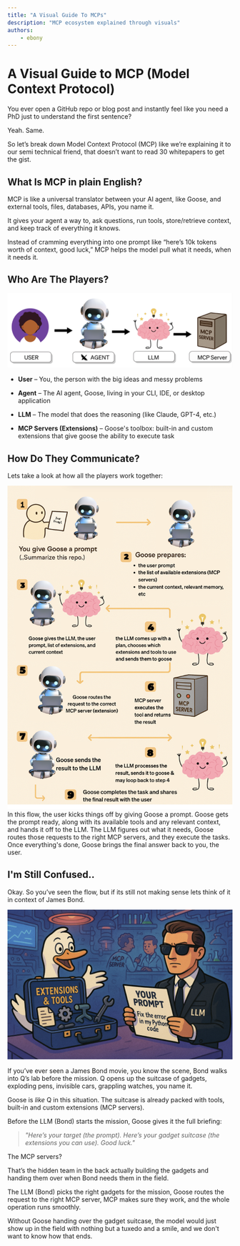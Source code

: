 ```yaml
---
title: "A Visual Guide To MCPs"
description: "MCP ecosystem explained through visuals"
authors: 
    - ebony
---
```


# A Visual Guide to MCP (Model Context Protocol) 

You ever open a GitHub repo or blog post and instantly feel like you need a PhD just to understand the first sentence?

Yeah. Same.

<!--truncate-->

So let’s break down Model Context Protocol (MCP) like we’re explaining it to our semi technical friend, that doesn’t want to read 30 whitepapers to get the gist.

## What Is MCP in plain English?

MCP is like a universal translator between your AI agent, like Goose, and external tools, files, databases, APIs, you name it.

It gives your agent a way to, ask questions, run tools, store/retrieve context, and keep track of everything it knows. 

Instead of cramming everything into one prompt like “here’s 10k tokens worth of context, good luck,” MCP helps the model pull what it needs, when it needs it.

## Who Are The Players? 
![players](players.png)

- **User** – You, the person with the big ideas and messy problems

- **Agent** – The AI agent, Goose, living in your CLI, IDE, or desktop application

- **LLM** – The model that does the reasoning (like Claude, GPT-4, etc.)

- **MCP Servers (Extensions)** – Goose's toolbox: built-in and custom extensions that give goose the ability to execute task

## How Do They Communicate?
Lets take a look at how all the players work together: 

![Visual guide](visualguide.png)
In this flow, the user kicks things off by giving Goose a prompt. Goose gets the prompt ready, along with its available tools and any relevant context, and hands it off to the LLM. The LLM figures out what it needs, Goose routes those requests to the right MCP servers, and they execute the tasks. Once everything's done, Goose brings the final answer back to you, the user.

## I'm Still Confused..

Okay. So you’ve seen the flow, but if its still not making sense lets think of it in context of James Bond. 

![james bond](james.png)

If you’ve ever seen a James Bond movie, you know the scene,
Bond walks into Q’s lab before the mission.
Q opens up the suitcase of gadgets, exploding pens, invisible cars, grappling watches, you name it.

Goose is _like_ Q in this situation.
The suitcase is already packed with tools, built-in and custom extensions (MCP servers).

Before the LLM (Bond) starts the mission, Goose gives it the full briefing:

>_"Here’s your target (the prompt). Here’s your gadget suitcase (the extensions you can use). Good luck."_

The MCP servers?

That’s the hidden team in the back actually building the gadgets and handing them over when Bond needs them in the field.

The LLM (Bond) picks the right gadgets for the mission, Goose routes the request to the right MCP server, MCP makes sure they work, and the whole operation runs smoothly.

Without Goose handing over the gadget suitcase, the model would just show up in the field with nothing but a tuxedo and a smile, and we don't want to know how that ends.




<head>
  <meta property="og:title" content="A Visual Guide To MCPs" />
  <meta property="og:type" content="article" />
  <meta property="og:url" content="https://block.github.io/goose/blog/2025/04/10/visual-guide-mcp" />
  <meta property="og:description" content="MCP ecosystem explained through visuals" />
  <meta property="og:image" content="" />
  <meta name="twitter:card" content="summary_large_image" />
  <meta property="twitter:domain" content="block.github.io/goose" />
  <meta name="twitter:title" content="A Visual Guide To MCPs" />
  <meta name="twitter:description" content="MCP ecosystem explained through visuals" />
  <meta name="twitter:image" content="" />
</head>